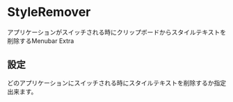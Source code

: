 # StyleRemover
アプリケーションがスイッチされる時にクリップボードからスタイルテキストを削除するMenubar Extra

## 設定
どのアプリケーションにスイッチされる時にスタイルテキストを削除するか指定出来ます。
